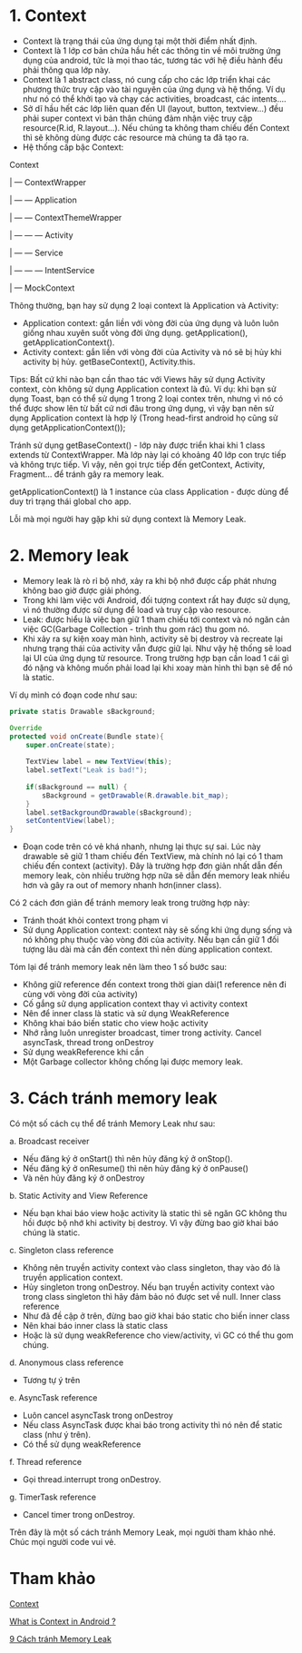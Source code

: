 # 1. Context
- Context là trạng thái của ứng dụng tại một thời điểm nhất định.
- Context là 1 lớp cơ bản chứa hầu hết các thông tin về môi trường ứng dụng của android, tức là mọi thao tác, tương tác với hệ điều hành đều phải thông qua lớp này.
- Context là 1 abstract class, nó cung cấp cho các lớp triển khai các phương thức truy cập vào tài nguyên của ứng dụng và hệ thống. Ví dụ như nó có thể khởi tạo và chạy các activities, broadcast, các intents....
- Sở dĩ hầu hết các lớp liên quan đến UI (layout, button, textview...) đều phải super context vì bản thân chúng đảm nhận việc truy cập resource(R.id, R.layout...). Nếu chúng ta không tham chiếu đến Context thì sẽ không dùng được các resource mà chúng ta đã tạo ra.
- Hệ thống cấp bậc Context: 

Context

| — ContextWrapper

| — — Application

| — — ContextThemeWrapper

| — — — Activity

| — — Service

| — — — IntentService

| — MockContext

Thông thường, bạn hay sử dụng 2 loại context là Application và Activity:

+ Application context: gắn liền với vòng đời của ứng dụng và luôn luôn giống nhau xuyên suốt vòng đời ứng dụng.
     getApplication(),
     getApplicationContext().
+ Activity context: gắn liền với vòng đời của Activity và nó sẽ bị hủy khi activity bị hủy.
    getBaseContext(),
    Activity.this.
    
Tips: Bất cứ khi nào bạn cần thao tác với Views hãy sử dụng Activity context, còn không sử dụng Application context là đủ.
Ví dụ: khi bạn sử dụng Toast, bạn có thể sử dụng 1 trong 2 loại contex trên, nhưng vì nó có thể được show lên từ bất cứ nơi đâu trong ứng dụng, vì vậy bạn nên sử dụng Application context là hợp lý (Trong head-first android họ cũng sử dụng getApplicationContext());

Tránh sử dụng getBaseContext() - lớp này được triển khai khi 1 class extends từ ContextWrapper. Mà lớp này lại có khoảng 40 lớp con trực tiếp và không trực tiếp. Vì vậy, nên gọi trực tiếp đến getContext, Activity, Fragment... để tránh gây ra memory leak.

getApplicationContext() là 1 instance của class Application - được dùng để duy trì trạng thái global cho app.

Lỗi mà mọi người hay gặp khi sử dụng context là Memory Leak.
# 2. Memory leak
+ Memory leak là rò rỉ bộ nhớ,  xảy ra khi bộ nhớ được cấp phát nhưng không bao giờ được giải phóng.
+ Trong khi làm việc với Android, đối tượng context rất hay được sử dụng, vì nó thường được sử dụng để load và truy cập vào resource.
+ Leak: được hiểu là việc bạn giữ 1 tham chiếu tới context và nó ngăn cản việc GC(Garbage Collection - trình thu gom rác) thu gom nó.
+ Khi xảy ra sự kiện xoay màn hình, activity sẽ bị destroy và recreate lại nhưng trạng thái của activity vẫn được giữ lại. Như vậy hệ thống sẽ load lại UI của ứng dụng từ resource. Trong trường hợp bạn cần load 1 cái gì đó nặng và không muốn phải load lại khi xoay màn hình thì bạn sẽ để nó là static.

Ví dụ mình có đoạn code như sau: 
```java
private statis Drawable sBackground;

Override
protected void onCreate(Bundle state){
    super.onCreate(state);
    
    TextView label = new TextView(this);
    label.setText("Leak is bad!");
    
    if(sBackground == null) {
        sBackground = getDrawable(R.drawable.bit_map);  
    }
    label.setBackgroundDrawable(sBackground);
    setContentView(label);
}
```
+ Đoạn code trên có vẻ khá nhanh, nhưng lại thực sự sai. Lúc này drawable sẽ giữ 1 tham chiếu đến TextView, mà chính nó lại có 1 tham chiếu đến context (activity). Đây là trường hợp đơn giản nhất dẫn đến memory leak, còn nhiều trường hợp nữa sẽ dẫn đến memory leak nhiều hơn và gây ra out of memory nhanh hơn(inner class).

Có 2 cách đơn giản để tránh memory leak trong trường hợp này:
+ Tránh thoát khỏi context trong phạm vi
+ Sử dụng Application context: context này sẽ sống khi ứng dụng sống và nó không phụ thuộc vào vòng đời của activity. Nếu bạn cần giữ 1 đối tượng lâu dài mà cần đến context thì nên dùng application context.

Tóm lại để tránh memory leak nên làm theo 1 số bước sau:

+ Không giữ reference đến context trong thời gian dài(1 reference nên đi cùng với vòng đời của activity)
+ Cố gắng sử dụng application context thay vì activity context
+ Nên để inner class là static và sử dụng WeakReference
+ Không khai báo biến static cho view hoặc activity
+ Nhớ rằng luôn unregister broadcast, timer trong activity. Cancel asyncTask, thread trong onDestroy
+ Sử dụng weakReference khi cần 
+ Một Garbage collector không chống lại được memory leak.

# 3. Cách tránh memory leak 
Có một số cách cụ thể để tránh Memory Leak như sau:

a. Broadcast receiver
- Nếu đăng ký ở onStart() thì nên hủy đăng ký ở onStop().
- Nếu đăng ký ở onResume() thì nên hủy đăng ký ở onPause()
- Và nên hủy đăng ký ở onDestroy

b. Static Activity and View Reference
- Nếu bạn khai báo view hoặc activity là static thì sẽ ngăn GC không thu hồi được bộ nhớ khi activity bị destroy. Vì vậy đừng bao giờ khai báo chúng là static.

c. Singleton class reference
- Không nên truyền activity context vào class singleton, thay vào đó là truyền application context.
- Hủy singleton trong onDestroy. Nếu bạn truyền activity context vào trong class singleton thì hãy đảm bảo nó được set về null.
Inner class reference
- Như đã đề cập ở trên, đừng bao giờ khai báo static cho biến inner class
- Nên khai báo inner class là static class
- Hoặc là sử dụng weakReference cho view/activity, vì GC có thể thu gom chúng.

d. Anonymous class reference
- Tương tự ý trên

e. AsyncTask reference
- Luôn cancel asyncTask trong onDestroy
- Nếu class AsyncTask được khai báo trong activity thì nó nên để static class (như ý trên).
- Có thể sử dụng weakReference

f. Thread reference
- Gọi thread.interrupt trong onDestroy.

g. TimerTask reference
- Cancel timer trong onDestroy.

Trên đây là một số cách tránh Memory Leak, mọi người tham khảo nhé. Chúc mọi người code vui vẻ.

# Tham khảo
[Context ](https://developer.android.com/reference/android/content/Context)

[What is Context in Android ?](https://www.geeksforgeeks.org/what-is-context-in-android/)

[9 Cách tránh Memory Leak](https://medium.com/android-news/9-ways-to-avoid-memory-leaks-in-android-b6d81648e35e)